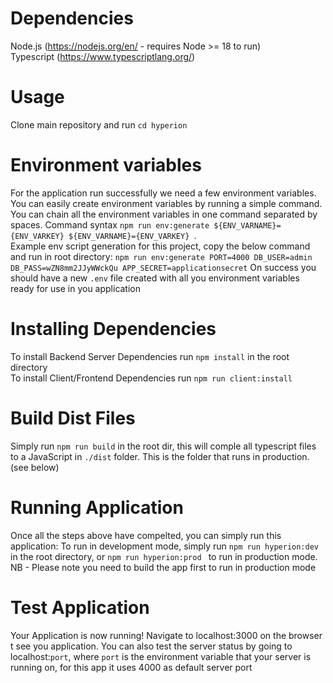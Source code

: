 # Dependencies
Node.js (https://nodejs.org/en/ - requires Node >= 18 to run)<br />
Typescript (https://www.typescriptlang.org/)

# Usage
Clone main repository and run ```cd hyperion```

# Environment variables
For the application run successfully we need a few environment variables. You can easily create environment variables by running a simple command. You can chain all the environment variables in one command separated by spaces. Command syntax ```npm run env:generate ${ENV_VARNAME}={ENV_VARKEY} ${ENV_VARNAME}={ENV_VARKEY} ```.
<br />
Example env script generation for this project, copy the below command and run in root directory: 
```npm run env:generate PORT=4000 DB_USER=admin DB_PASS=wZN8mm2JJyWWckQu APP_SECRET=applicationsecret```
On success you should have a new ```.env``` file created with all you environment variables ready for use in you application

# Installing Dependencies
To install Backend Server Dependencies run ```npm install``` in the root directory <br />
To install Client/Frontend Dependencies run ```npm run client:install```

# Build Dist Files
Simply run ```npm run build``` in the root dir, this will comple all typescript files to a JavaScript in ```./dist``` folder. This is the folder that runs in production. (see below)

# Running Application
Once all the steps above have compelted, you can simply run this application:
To run in development mode, simply run ```npm run hyperion:dev ``` in the root directory, or ```npm run hyperion:prod ``` to run in production mode. NB - Please note you need to build the app first to run in production mode

# Test Application
Your Application is now running! Navigate to localhost:3000 on the browser t see you application. You can also test the server status by going to localhost:```port```, where ```port``` is the environment variable that your server is running on, for this app it uses 4000 as default server port